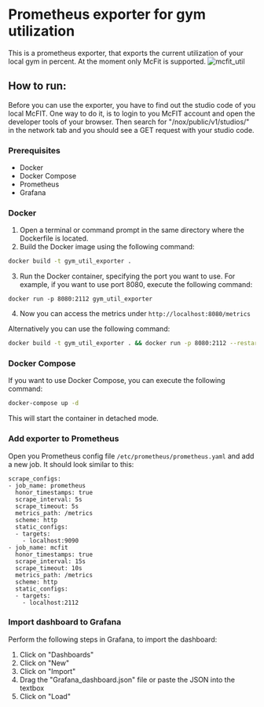 # Prometheus exporter for gym utilization

This is a prometheus exporter, that exports the current utilization of your local gym in percent. At the moment only McFit is supported.
![mcfit_util](https://github.com/dev-lu/gym_utilization/assets/44299200/ce1fbfb0-d26f-452a-9d2f-93d92450144f)


## How to run:
Before you can use the exporter, you have to find out the studio code of you local McFIT. One way to do it, is to login to you McFIT account and open the developer tools of your browser. Then search for "/nox/public/v1/studios/" in the network tab and you should see a GET request with your studio code.

### Prerequisites
- Docker
- Docker Compose
- Prometheus
- Grafana

### Docker
1. Open a terminal or command prompt in the same directory where the Dockerfile is located.
2. Build the Docker image using the following command:

```bash
docker build -t gym_util_exporter .
```

3. Run the Docker container, specifying the port you want to use. For example, if you want to use port 8080, execute the following command:

```
docker run -p 8080:2112 gym_util_exporter
```

4. Now you can access the metrics under ```http://localhost:8080/metrics```

Alternatively you can use the following command:

```bash
docker build -t gym_util_exporter . && docker run -p 8080:2112 --restart always gym_util_exporter
```

### Docker Compose
If you want to use Docker Compose, you can execute the following command:
```bash
docker-compose up -d
```

This will start the container in detached mode.

### Add exporter to Prometheus
Open you Prometheus config file `/etc/prometheus/prometheus.yaml` and add a new job. It should look similar to this:
```
scrape_configs:
- job_name: prometheus
  honor_timestamps: true
  scrape_interval: 5s
  scrape_timeout: 5s
  metrics_path: /metrics
  scheme: http
  static_configs:
  - targets:
    - localhost:9090
- job_name: mcfit
  honor_timestamps: true
  scrape_interval: 15s
  scrape_timeout: 10s
  metrics_path: /metrics
  scheme: http
  static_configs:
  - targets:
    - localhost:2112
```

### Import dashboard to Grafana
Perform the following steps in Grafana, to import the dashboard:
1. Click on "Dashboards"
2. Click on "New"
3. Click on "Import"
4. Drag the "Grafana_dashboard.json" file or paste the JSON into the textbox
5. Click on "Load"
